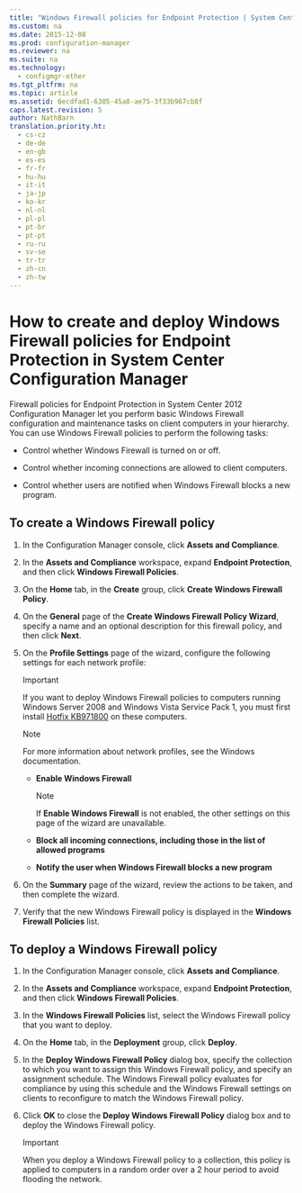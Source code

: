 ```yaml
---
title: "Windows Firewall policies for Endpoint Protection | System Center Configuration Manager"
ms.custom: na
ms.date: 2015-12-08
ms.prod: configuration-manager
ms.reviewer: na
ms.suite: na
ms.technology: 
  - configmgr-other
ms.tgt_pltfrm: na
ms.topic: article
ms.assetid: 6ecdfad1-6305-45a8-ae75-3f33b967cb8f
caps.latest.revision: 5
author: NathBarn
translation.priority.ht: 
  - cs-cz
  - de-de
  - en-gb
  - es-es
  - fr-fr
  - hu-hu
  - it-it
  - ja-jp
  - ko-kr
  - nl-nl
  - pl-pl
  - pt-br
  - pt-pt
  - ru-ru
  - sv-se
  - tr-tr
  - zh-cn
  - zh-tw
---
```

# How to create and deploy Windows Firewall policies for Endpoint Protection in System Center Configuration Manager
Firewall policies for Endpoint Protection in System Center 2012 Configuration Manager let you perform basic Windows Firewall configuration and maintenance tasks on client computers in your hierarchy. You can use Windows Firewall policies to perform the following tasks:  
  
-   Control whether Windows Firewall is turned on or off.  
  
-   Control whether incoming connections are allowed to client computers.  
  
-   Control whether users are notified when Windows Firewall blocks a new program.  
  
##  <a name="BKMK_Create"></a> To create a Windows Firewall policy  
  
1.  In the Configuration Manager console, click **Assets and Compliance**.  
  
2.  In the **Assets and Compliance** workspace, expand **Endpoint Protection**, and then click **Windows Firewall Policies**.  
  
3.  On the **Home** tab, in the **Create** group, click **Create Windows Firewall Policy**.  
  
4.  On the **General** page of the **Create Windows Firewall Policy Wizard**, specify a name and an optional description for this firewall policy, and then click **Next**.  
  
5.  On the **Profile Settings** page of the wizard, configure the following settings for each network profile:  
  
    > [!IMPORTANT]  
    >  If you want to deploy Windows Firewall policies to computers running Windows Server 2008 and Windows Vista Service Pack 1, you must first install [Hotfix KB971800](http://go.microsoft.com/fwlink/p/?LinkId=231239) on these computers.  
  
    > [!NOTE]  
    >  For more information about network profiles, see the Windows documentation.  
  
    -   **Enable Windows Firewall**  
  
        > [!NOTE]  
        >  If **Enable Windows Firewall** is not enabled, the other settings on this page of the wizard are unavailable.  
  
    -   **Block all incoming connections, including those in the list of allowed programs**  
  
    -   **Notify the user when Windows Firewall blocks a new program**  
  
6.  On the **Summary** page of the wizard, review the actions to be taken, and then complete the wizard.  
  
7.  Verify that the new Windows Firewall policy is displayed in the **Windows Firewall Policies** list.  
  
##  <a name="BKMK_Assign"></a> To deploy a Windows Firewall policy  
  
1.  In the Configuration Manager console, click **Assets and Compliance**.  
  
2.  In the **Assets and Compliance** workspace, expand **Endpoint Protection**, and then click **Windows Firewall Policies**.  
  
3.  In the **Windows Firewall Policies** list, select the Windows Firewall policy that you want to deploy.  
  
4.  On the **Home** tab, in the **Deployment** group, click **Deploy**.  
  
5.  In the **Deploy Windows Firewall Policy** dialog box, specify the collection to which you want to assign this Windows Firewall policy, and specify an assignment schedule. The Windows Firewall policy evaluates for compliance by using this schedule and the Windows Firewall settings on clients to reconfigure to match the Windows Firewall policy.  
  
6.  Click **OK** to close the **Deploy Windows Firewall Policy** dialog box and to deploy the Windows Firewall policy.  
  
    > [!IMPORTANT]  
    >  When you deploy a Windows Firewall policy to a collection, this policy is applied to computers in a random order over a 2 hour period to avoid flooding the network.